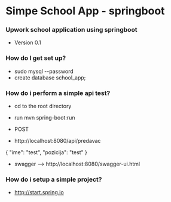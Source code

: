 
# Simpe School App - springboot #


### Upwork school application using springboot ###

* Version 0.1

### How do I get set up? ###

* sudo mysql --password
* create database school_app; 


### How do i perform a simple api test? ###


* cd to the root directory
* run mvn spring-boot:run 


* POST
* http://localhost:8080/api/predavac

{
  "ime": "test",
  "pozicija": "test"
}


* swagger --> http://localhost:8080/swagger-ui.html





### How do i setup a simple project? ###

* http://start.spring.io

